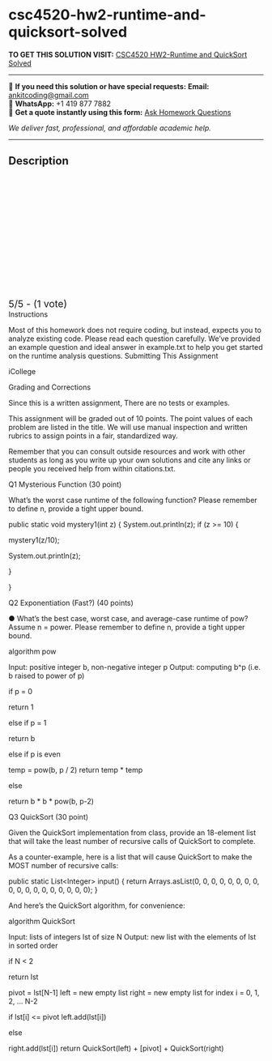# csc4520-hw2-runtime-and-quicksort-solved
**TO GET THIS SOLUTION VISIT:** [CSC4520 HW2-Runtime and QuickSort Solved](https://www.ankitcodinghub.com/product/csc4520-hw2-runtime-and-quicksort-solved-2/)


---

📩 **If you need this solution or have special requests:** **Email:** ankitcoding@gmail.com  
📱 **WhatsApp:** +1 419 877 7882  
📄 **Get a quote instantly using this form:** [Ask Homework Questions](https://www.ankitcodinghub.com/services/ask-homework-questions/)

*We deliver fast, professional, and affordable academic help.*

---

<h2>Description</h2>



<div class="kk-star-ratings kksr-auto kksr-align-center kksr-valign-top" data-payload="{&quot;align&quot;:&quot;center&quot;,&quot;id&quot;:&quot;114120&quot;,&quot;slug&quot;:&quot;default&quot;,&quot;valign&quot;:&quot;top&quot;,&quot;ignore&quot;:&quot;&quot;,&quot;reference&quot;:&quot;auto&quot;,&quot;class&quot;:&quot;&quot;,&quot;count&quot;:&quot;1&quot;,&quot;legendonly&quot;:&quot;&quot;,&quot;readonly&quot;:&quot;&quot;,&quot;score&quot;:&quot;5&quot;,&quot;starsonly&quot;:&quot;&quot;,&quot;best&quot;:&quot;5&quot;,&quot;gap&quot;:&quot;4&quot;,&quot;greet&quot;:&quot;Rate this product&quot;,&quot;legend&quot;:&quot;5\/5 - (1 vote)&quot;,&quot;size&quot;:&quot;24&quot;,&quot;title&quot;:&quot;CSC4520  HW2-Runtime and QuickSort Solved&quot;,&quot;width&quot;:&quot;138&quot;,&quot;_legend&quot;:&quot;{score}\/{best} - ({count} {votes})&quot;,&quot;font_factor&quot;:&quot;1.25&quot;}">

<div class="kksr-stars">

<div class="kksr-stars-inactive">
            <div class="kksr-star" data-star="1" style="padding-right: 4px">


<div class="kksr-icon" style="width: 24px; height: 24px;"></div>
        </div>
            <div class="kksr-star" data-star="2" style="padding-right: 4px">


<div class="kksr-icon" style="width: 24px; height: 24px;"></div>
        </div>
            <div class="kksr-star" data-star="3" style="padding-right: 4px">


<div class="kksr-icon" style="width: 24px; height: 24px;"></div>
        </div>
            <div class="kksr-star" data-star="4" style="padding-right: 4px">


<div class="kksr-icon" style="width: 24px; height: 24px;"></div>
        </div>
            <div class="kksr-star" data-star="5" style="padding-right: 4px">


<div class="kksr-icon" style="width: 24px; height: 24px;"></div>
        </div>
    </div>

<div class="kksr-stars-active" style="width: 138px;">
            <div class="kksr-star" style="padding-right: 4px">


<div class="kksr-icon" style="width: 24px; height: 24px;"></div>
        </div>
            <div class="kksr-star" style="padding-right: 4px">


<div class="kksr-icon" style="width: 24px; height: 24px;"></div>
        </div>
            <div class="kksr-star" style="padding-right: 4px">


<div class="kksr-icon" style="width: 24px; height: 24px;"></div>
        </div>
            <div class="kksr-star" style="padding-right: 4px">


<div class="kksr-icon" style="width: 24px; height: 24px;"></div>
        </div>
            <div class="kksr-star" style="padding-right: 4px">


<div class="kksr-icon" style="width: 24px; height: 24px;"></div>
        </div>
    </div>
</div>


<div class="kksr-legend" style="font-size: 19.2px;">
            5/5 - (1 vote)    </div>
    </div>
Instructions

Most of this homework does not require coding, but instead, expects you to analyze existing code. Please read each question carefully. We’ve provided an example question and ideal answer in example.txt to help you get started on the runtime analysis questions. Submitting This Assignment

iCollege

Grading and Corrections

Since this is a written assignment, There are no tests or examples.

This assignment will be graded out of 10 points. The point values of each problem are listed in the title. We will use manual inspection and written rubrics to assign points in a fair, standardized way.

Remember that you can consult outside resources and work with other students as long as you write up your own solutions and cite any links or people you received help from within citations.txt.

Q1 Mysterious Function (30 point)

What’s the worst case runtime of the following function? Please remember to define n, provide a tight upper bound.

public static void mystery1(int z) { System.out.println(z); if (z &gt;= 10) {

mystery1(z/10);

System.out.println(z);

}

}

Q2 Exponentiation (Fast?) (40 points)

● What’s the best case, worst case, and average-case runtime of pow? Assume n = power. Please remember to define n, provide a tight upper bound.

algorithm pow

Input: positive integer b, non-negative integer p Output: computing b^p (i.e. b raised to power of p)

if p = 0

return 1

else if p = 1

return b

else if p is even

temp = pow(b, p / 2) return temp * temp

else

return b * b * pow(b, p-2)

Q3 QuickSort (30 point)

Given the QuickSort implementation from class, provide an 18-element list that will take the least number of recursive calls of QuickSort to complete.

As a counter-example, here is a list that will cause QuickSort to make the MOST number of recursive calls:

public static List&lt;Integer&gt; input() { return Arrays.asList(0, 0, 0, 0, 0, 0, 0, 0, 0, 0, 0, 0, 0, 0, 0, 0, 0, 0); }

And here’s the QuickSort algorithm, for convenience:

algorithm QuickSort

Input: lists of integers lst of size N Output: new list with the elements of lst in sorted order

if N &lt; 2

return lst

pivot = lst[N-1] left = new empty list right = new empty list for index i = 0, 1, 2, … N-2

if lst[i] &lt;= pivot left.add(lst[i])

else

right.add(lst[i]) return QuickSort(left) + [pivot] + QuickSort(right)
